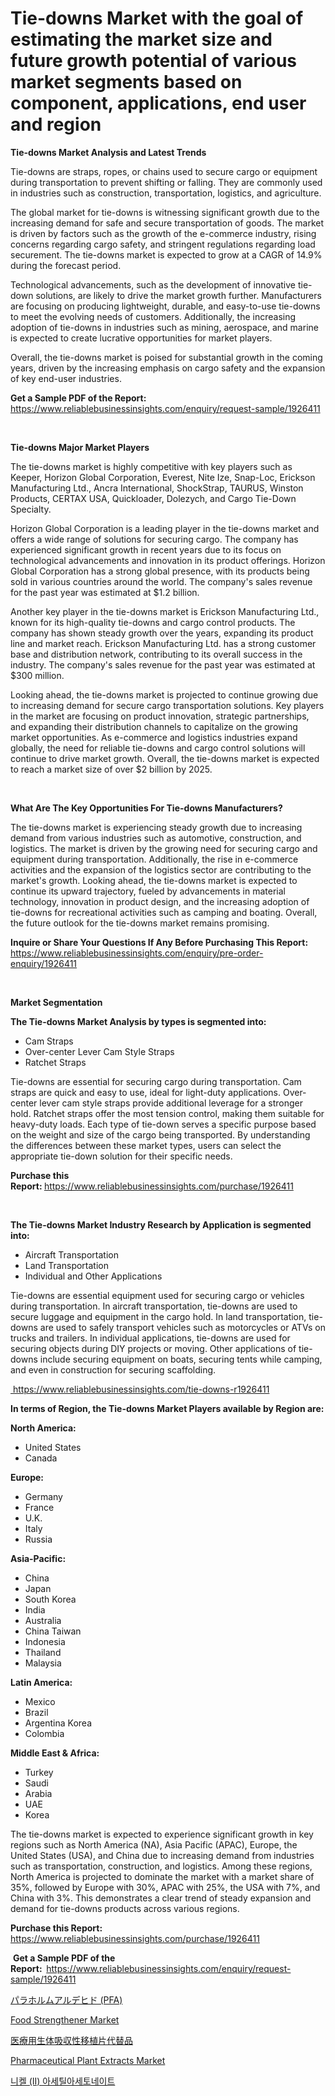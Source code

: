 <p><h1>Tie-downs Market with the goal of estimating the market size and future growth potential of various market segments based on component, applications, end user and region</h1></p><p><strong>Tie-downs Market Analysis and Latest Trends</strong></p>
<p><p>Tie-downs are straps, ropes, or chains used to secure cargo or equipment during transportation to prevent shifting or falling. They are commonly used in industries such as construction, transportation, logistics, and agriculture.</p><p>The global market for tie-downs is witnessing significant growth due to the increasing demand for safe and secure transportation of goods. The market is driven by factors such as the growth of the e-commerce industry, rising concerns regarding cargo safety, and stringent regulations regarding load securement. The tie-downs market is expected to grow at a CAGR of 14.9% during the forecast period.</p><p>Technological advancements, such as the development of innovative tie-down solutions, are likely to drive the market growth further. Manufacturers are focusing on producing lightweight, durable, and easy-to-use tie-downs to meet the evolving needs of customers. Additionally, the increasing adoption of tie-downs in industries such as mining, aerospace, and marine is expected to create lucrative opportunities for market players.</p><p>Overall, the tie-downs market is poised for substantial growth in the coming years, driven by the increasing emphasis on cargo safety and the expansion of key end-user industries.</p></p>
<p><strong>Get a Sample PDF of the Report:&nbsp;</strong> <a href="https://www.reliablebusinessinsights.com/enquiry/request-sample/1926411">https://www.reliablebusinessinsights.com/enquiry/request-sample/1926411</a></p>
<p>&nbsp;</p>
<p><strong>Tie-downs Major Market Players</strong></p>
<p><p>The tie-downs market is highly competitive with key players such as Keeper, Horizon Global Corporation, Everest, Nite Ize, Snap-Loc, Erickson Manufacturing Ltd., Ancra International, ShockStrap, TAURUS, Winston Products, CERTAX USA, Quickloader, Dolezych, and Cargo Tie-Down Specialty. </p><p>Horizon Global Corporation is a leading player in the tie-downs market and offers a wide range of solutions for securing cargo. The company has experienced significant growth in recent years due to its focus on technological advancements and innovation in its product offerings. Horizon Global Corporation has a strong global presence, with its products being sold in various countries around the world. The company's sales revenue for the past year was estimated at $1.2 billion.</p><p>Another key player in the tie-downs market is Erickson Manufacturing Ltd., known for its high-quality tie-downs and cargo control products. The company has shown steady growth over the years, expanding its product line and market reach. Erickson Manufacturing Ltd. has a strong customer base and distribution network, contributing to its overall success in the industry. The company's sales revenue for the past year was estimated at $300 million.</p><p>Looking ahead, the tie-downs market is projected to continue growing due to increasing demand for secure cargo transportation solutions. Key players in the market are focusing on product innovation, strategic partnerships, and expanding their distribution channels to capitalize on the growing market opportunities. As e-commerce and logistics industries expand globally, the need for reliable tie-downs and cargo control solutions will continue to drive market growth. Overall, the tie-downs market is expected to reach a market size of over $2 billion by 2025.</p></p>
<p>&nbsp;</p>
<p><strong>What Are The Key Opportunities For Tie-downs Manufacturers?</strong></p>
<p><p>The tie-downs market is experiencing steady growth due to increasing demand from various industries such as automotive, construction, and logistics. The market is driven by the growing need for securing cargo and equipment during transportation. Additionally, the rise in e-commerce activities and the expansion of the logistics sector are contributing to the market's growth. Looking ahead, the tie-downs market is expected to continue its upward trajectory, fueled by advancements in material technology, innovation in product design, and the increasing adoption of tie-downs for recreational activities such as camping and boating. Overall, the future outlook for the tie-downs market remains promising.</p></p>
<p><strong>Inquire or Share Your Questions If Any Before Purchasing This Report:</strong> <a href="https://www.reliablebusinessinsights.com/enquiry/pre-order-enquiry/1926411">https://www.reliablebusinessinsights.com/enquiry/pre-order-enquiry/1926411</a></p>
<p>&nbsp;</p>
<p><strong>Market Segmentation</strong></p>
<p><strong>The Tie-downs Market Analysis by types is segmented into:</strong></p>
<p><ul><li>Cam Straps</li><li>Over-center Lever Cam Style Straps</li><li>Ratchet Straps</li></ul></p>
<p><p>Tie-downs are essential for securing cargo during transportation. Cam straps are quick and easy to use, ideal for light-duty applications. Over-center lever cam style straps provide additional leverage for a stronger hold. Ratchet straps offer the most tension control, making them suitable for heavy-duty loads. Each type of tie-down serves a specific purpose based on the weight and size of the cargo being transported. By understanding the differences between these market types, users can select the appropriate tie-down solution for their specific needs.</p></p>
<p><strong>Purchase this Report:&nbsp;</strong><a href="https://www.reliablebusinessinsights.com/purchase/1926411">https://www.reliablebusinessinsights.com/purchase/1926411</a></p>
<p>&nbsp;</p>
<p><strong>The Tie-downs Market Industry Research by Application is segmented into:</strong></p>
<p><ul><li>Aircraft Transportation</li><li>Land Transportation</li><li>Individual and Other Applications</li></ul></p>
<p><p>Tie-downs are essential equipment used for securing cargo or vehicles during transportation. In aircraft transportation, tie-downs are used to secure luggage and equipment in the cargo hold. In land transportation, tie-downs are used to safely transport vehicles such as motorcycles or ATVs on trucks and trailers. In individual applications, tie-downs are used for securing objects during DIY projects or moving. Other applications of tie-downs include securing equipment on boats, securing tents while camping, and even in construction for securing scaffolding.</p></p>
<p><a href="https://www.reliablebusinessinsights.com/tie-downs-r1926411">&nbsp;https://www.reliablebusinessinsights.com/tie-downs-r1926411</a></p>
<p><strong>In terms of Region, the Tie-downs Market Players available by Region are:</strong></p>
<p>
    <p> <strong> North America: </strong>
        <ul>
            <li>United States</li>
            <li>Canada</li>
        </ul>
        </p> 
    <p> <strong> Europe: </strong>
        <ul>
            <li>Germany</li>
            <li>France</li>
            <li>U.K.</li>
            <li>Italy</li>
            <li>Russia</li>
        </ul>
        </p> 
    <p> <strong> Asia-Pacific: </strong>
        <ul>
            <li>China</li>
            <li>Japan</li>
            <li>South Korea</li>
            <li>India</li>
            <li>Australia</li>
            <li>China Taiwan</li>
            <li>Indonesia</li>
            <li>Thailand</li>
            <li>Malaysia</li>
        </ul>
        </p> 
    <p> <strong> Latin America: </strong>
        <ul>
            <li>Mexico</li>
            <li>Brazil</li>
            <li>Argentina Korea</li>
            <li>Colombia</li>
        </ul>
        </p> 
    <p> <strong> Middle East & Africa: </strong>
        <ul>
            <li>Turkey</li>
            <li>Saudi</li>
            <li>Arabia</li>
            <li>UAE</li>
            <li>Korea</li>
        </ul>
    </p>
    </p>
<p><p>The tie-downs market is expected to experience significant growth in key regions such as North America (NA), Asia Pacific (APAC), Europe, the United States (USA), and China due to increasing demand from industries such as transportation, construction, and logistics. Among these regions, North America is projected to dominate the market with a market share of 35%, followed by Europe with 30%, APAC with 25%, the USA with 7%, and China with 3%. This demonstrates a clear trend of steady expansion and demand for tie-downs products across various regions.</p></p>
<p><strong>Purchase this Report: </strong><a href="https://www.reliablebusinessinsights.com/purchase/1926411">https://www.reliablebusinessinsights.com/purchase/1926411</a></p>
<p>&nbsp;<strong>Get a Sample PDF of the Report:&nbsp;&nbsp;</strong><a href="https://www.reliablebusinessinsights.com/enquiry/request-sample/1926411">https://www.reliablebusinessinsights.com/enquiry/request-sample/1926411</a></p>
<p><strong></strong></p>
<p><p><a href="https://medium.com/@xcbtycgm76/%E3%83%91%E3%83%A9%E3%83%9B%E3%83%AB%E3%83%A0%E3%82%A2%E3%83%AB%E3%83%87%E3%83%92%E3%83%89-pfa-%E5%B8%82%E5%A0%B4%E8%A6%8F%E6%A8%A1%E3%81%8A%E3%82%88%E3%81%B3%E3%82%B7%E3%82%A7%E3%82%A2%E5%88%86%E6%9E%90-%E6%88%90%E9%95%B7%E3%83%88%E3%83%AC%E3%83%B3%E3%83%89%E3%81%8A%E3%82%88%E3%81%B3%E4%BA%88%E6%B8%AC-2024%E5%B9%B4-2031%E5%B9%B4-cf6623369cd1">パラホルムアルデヒド (PFA)</a></p><p><a href="https://issuu.com/reportprime-2/docs/food-strengthener-market-size-2030.pptx">Food Strengthener Market</a></p><p><a href="https://github.com/vtbvgl20191192/Market-Research-Report-List-2/blob/main/9621362116314.md">医療用生体吸収性移植片代替品</a></p><p><a href="https://github.com/MaraKoelpin2023/Market-Research-Report-List-1/blob/main/pharmaceutical-plant-extracts-market.md">Pharmaceutical Plant Extracts Market</a></p><p><a href="https://medium.com/@shakilahmedsss02_9606/%EB%8B%88%EC%BC%88-ii-%EC%95%84%EC%84%B8%ED%8B%B8%EC%95%84%EC%84%B8%ED%86%A0%EB%84%A4%EC%9D%B4%ED%8A%B8-%EC%8B%9C%EC%9E%A5%EC%9D%98-%EC%8B%AC%EC%B8%B5-%EB%B6%84%EC%84%9D-%EB%8F%99%ED%96%A5-%EC%8B%9C%EC%9E%A5-%EC%84%B8%EB%B6%84%ED%99%94-%EB%B0%8F-%EA%B2%BD%EC%9F%81-%EB%B6%84%EC%84%9D-5a87263e8746">니켈 (II) 아세틸아세토네이트</a></p></p>